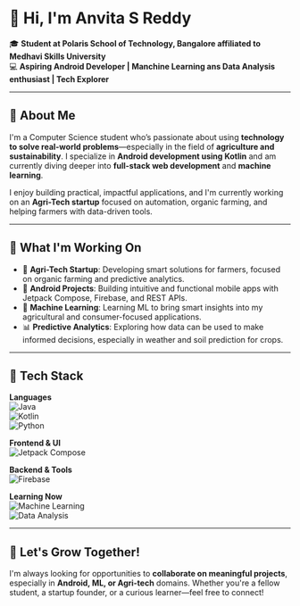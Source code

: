 # 👋 Hi, I'm Anvita S Reddy

🎓 **Student at Polaris School of Technology, Bangalore affiliated to Medhavi Skills University**  
💻 **Aspiring Android Developer | Manchine Learning ans Data Analysis enthusiast | Tech Explorer**  

---

## 🌟 About Me

I'm a Computer Science student who’s passionate about using **technology to solve real-world problems**—especially in the field of **agriculture and sustainability**. I specialize in **Android development using Kotlin** and am currently diving deeper into **full-stack web development** and **machine learning**.

I enjoy building practical, impactful applications, and I'm currently working on an **Agri-Tech startup** focused on automation, organic farming, and helping farmers with data-driven tools.

---

## 💼 What I'm Working On

- 🚜 **Agri-Tech Startup**: Developing smart solutions for farmers, focused on organic farming and predictive analytics.
- 📱 **Android Projects**: Building intuitive and functional mobile apps with Jetpack Compose, Firebase, and REST APIs.
- 🤖 **Machine Learning**: Learning ML to bring smart insights into my agricultural and consumer-focused applications.
- 📊 **Predictive Analytics**: Exploring how data can be used to make informed decisions, especially in weather and soil prediction for crops.

---

## 🚀 Tech Stack
**Languages**  
![Java](https://img.shields.io/badge/Java-ED8B00?style=for-the-badge&logo=java&logoColor=white)  
![Kotlin](https://img.shields.io/badge/Kotlin-0095D5?style=for-the-badge&logo=kotlin&logoColor=white)  
![Python](https://img.shields.io/badge/Python-3776AB?style=for-the-badge&logo=python&logoColor=white)  

**Frontend & UI**  
![Jetpack Compose](https://img.shields.io/badge/Jetpack%20Compose-4285F4?style=for-the-badge&logo=android&logoColor=white)  

**Backend & Tools**  
![Firebase](https://img.shields.io/badge/Firebase-FFCA28?style=for-the-badge&logo=firebase&logoColor=black)  

**Learning Now**  
![Machine Learning](https://img.shields.io/badge/Machine%20Learning-FE5196?style=for-the-badge&logo=scikit-learn&logoColor=white)  
![Data Analysis](https://img.shields.io/badge/Data%20Analytics-264653?style=for-the-badge&logo=pandas&logoColor=white)  

---

## 🌱 Let's Grow Together!

I'm always looking for opportunities to **collaborate on meaningful projects**, especially in **Android, ML, or Agri-tech** domains. Whether you're a fellow student, a startup founder, or a curious learner—feel free to connect!




